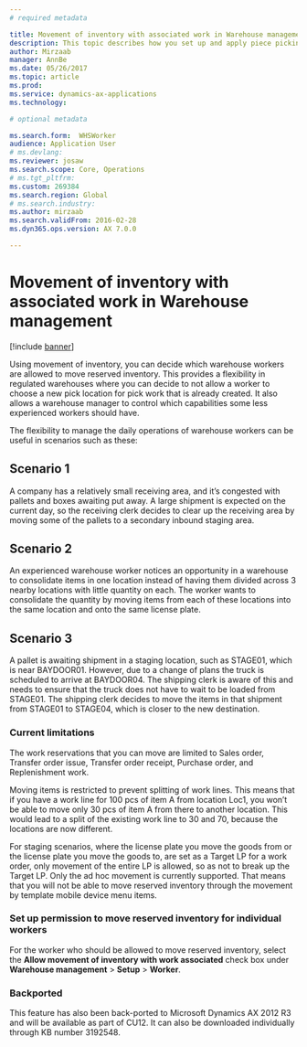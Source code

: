 ```yaml
---
# required metadata

title: Movement of inventory with associated work in Warehouse management
description: This topic describes how you set up and apply piece picking confirmation from a mobile device.
author: Mirzaab
manager: AnnBe
ms.date: 05/26/2017
ms.topic: article
ms.prod: 
ms.service: dynamics-ax-applications
ms.technology: 

# optional metadata

ms.search.form:  WHSWorker
audience: Application User
# ms.devlang: 
ms.reviewer: josaw
ms.search.scope: Core, Operations
# ms.tgt_pltfrm: 
ms.custom: 269384
ms.search.region: Global
# ms.search.industry: 
ms.author: mirzaab
ms.search.validFrom: 2016-02-28
ms.dyn365.ops.version: AX 7.0.0

---
```


# Movement of inventory with associated work in Warehouse management

[!include [banner](../includes/banner.md)]

Using movement of inventory, you can decide which warehouse workers are allowed to move reserved inventory. This provides a flexibility in regulated warehouses where you can decide to not allow a worker to choose a new pick location for pick work that is already created. It also allows a warehouse manager to control which capabilities some less experienced workers should have.

The flexibility to manage the daily operations of warehouse workers can be useful in scenarios such as these:

## Scenario 1
A company has a relatively small receiving area, and it’s congested with pallets and boxes awaiting put away. A large shipment is expected on the current day, so the receiving clerk decides to clear up the receiving area by moving some of the pallets to a secondary inbound staging area.

## Scenario 2
An experienced warehouse worker notices an opportunity in a warehouse to consolidate items in one location instead of having them divided across 3 nearby locations with little quantity on each. The worker wants to consolidate the quantity by moving items from each of these locations into the same location and onto the same license plate.

## Scenario 3
A pallet is awaiting shipment in a staging location, such as STAGE01, which is near BAYDOOR01. However, due to a change of plans the truck is scheduled to arrive at BAYDOOR04. The shipping clerk is aware of this and needs to ensure that the truck does not have to wait to be loaded from STAGE01. The shipping clerk decides to move the items in that shipment from STAGE01 to STAGE04, which is closer to the new destination.

### Current limitations

The work reservations that you can move are limited to Sales order, Transfer order issue, Transfer order receipt, Purchase order, and Replenishment work.

Moving items is restricted to prevent splitting of work lines. This means that if you have a work line for 100 pcs of item A from location Loc1, you won’t be able to move only 30 pcs of item A from there to another location. This would lead to a split of the existing work line to 30 and 70, because the locations are now different.

For staging scenarios, where the license plate you move the goods from or the license plate you move the goods to, are set as a Target LP for a work order, only movement of the entire LP is allowed, so as not to break up the Target LP.
Only the ad hoc movement is currently supported. That means that you will not be able to move reserved inventory through the movement by template mobile device menu items.

### Set up permission to move reserved inventory for individual workers

For the worker who should be allowed to move reserved inventory, select the **Allow movement of inventory with work associated** check box under **Warehouse management** > **Setup** > **Worker**.  

### Backported

This feature has also been back-ported to Microsoft Dynamics AX 2012 R3 and will be available as part of CU12.
It can also be downloaded individually through KB number 3192548. 

